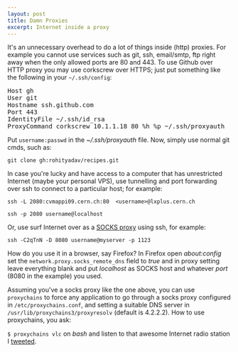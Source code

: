```yaml
---
layout: post
title: Damn Proxies
excerpt: Internet inside a proxy
---
```


It's an unnecessary overhead to do a lot of things inside (http) proxies. For example you cannot use services such as git, ssh, email/smtp, ftp right away when the only allowed ports are 80 and 443. To use Github over HTTP proxy you may use corkscrew over HTTPS; just put something like the following in your `~/.ssh/config`:

<pre class="prettyprint linenums">
Host gh
User git
Hostname ssh.github.com
Port 443
IdentityFile ~/.ssh/id_rsa
ProxyCommand corkscrew 10.1.1.18 80 %h %p ~/.ssh/proxyauth 
</pre>

Put `username:passwd` in the *~/.ssh/proxyauth* file. Now, simply use normal git cmds, such as:

`git clone gh:rohityadav/recipes.git`

In case you're lucky and have access to a computer that has unrestricted Internet (maybe your personal VPS), use tunnelling and port forwarding over ssh to connect to a particular host; for example:

`ssh -L 2080:cvmappi09.cern.ch:80  <username>@lxplus.cern.ch`

`ssh -p 2080 username@localhost`

Or, use surf Internet over as a [SOCKS proxy](http://en.wikipedia.org/wiki/SOCKS) using ssh, for example:

`ssh -C2qTnN -D 8080 username@myserver -p 1123`

How do you use it in a browser, say Firefox? In Firefox open *about:config* set the `network.proxy.socks_remote_dns` field to *true* and in proxy setting leave everything blank and put *localhost* as SOCKS host and whatever *port* (8080 in the example) you used.

Assuming you've a socks proxy like the one above, you can use `proxychains` to force any application to go through a socks proxy configured in `/etc/proxychains.conf`, and setting a suitable DNS server in `/usr/lib/proxychains3/proxyresolv` (default is 4.2.2.2). How to use proxychains, you ask:

`$ proxychains vlc` on *bash* and listen to that awesome Internet radio station I [tweeted](http://listen.di.fm/public3/electro.pls).
